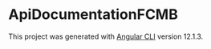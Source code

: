 # ApiDocumentationFCMB

This project was generated with [Angular CLI](https://github.com/angular/angular-cli) version 12.1.3.

